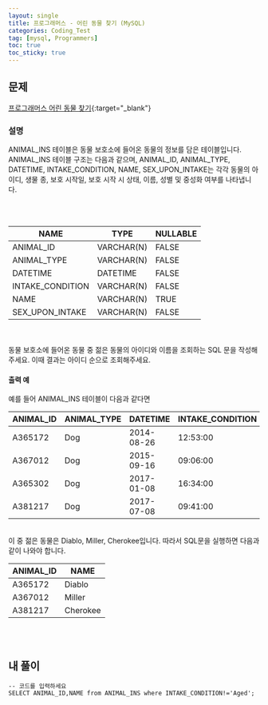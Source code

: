 ```yaml
---
layout: single
title: 프로그래머스 - 어린 동물 찾기 (MySQL)
categories: Coding_Test
tag: [mysql, Programmers]
toc: true
toc_sticky: true
---
```


## 문제
[프로그래머스 어린 동물 찾기](https://school.programmers.co.kr/learn/courses/30/lessons/59037){:target="_blank"}
### 설명
ANIMAL_INS 테이블은 동물 보호소에 들어온 동물의 정보를 담은 테이블입니다. ANIMAL_INS 테이블 구조는 다음과 같으며, ANIMAL_ID, ANIMAL_TYPE, DATETIME, INTAKE_CONDITION, NAME, SEX_UPON_INTAKE는 각각 동물의 아이디, 생물 종, 보호 시작일, 보호 시작 시 상태, 이름, 성별 및 중성화 여부를 나타냅니다.

<br/><br/>

NAME|TYPE|NULLABLE
---|---|---
ANIMAL_ID|VARCHAR(N)|FALSE
ANIMAL_TYPE|VARCHAR(N)|FALSE
DATETIME|DATETIME|FALSE
INTAKE_CONDITION|VARCHAR(N)|FALSE
NAME|VARCHAR(N)|TRUE
SEX_UPON_INTAKE|VARCHAR(N)|FALSE

<br/><br/>
동물 보호소에 들어온 동물 중 젊은 동물의 아이디와 이름을 조회하는 SQL 문을 작성해주세요. 이때 결과는 아이디 순으로 조회해주세요.

#### 출력 예
예를 들어 ANIMAL_INS 테이블이 다음과 같다면
<br/>

ANIMAL_ID|ANIMAL_TYPE|DATETIME|INTAKE_CONDITION|NAME|SEX_UPON_INTAKE
---|---|---|---|---|---
A365172|Dog|2014-08-26|12:53:00|Normal|Diablo|Neutered Male
A367012|Dog|2015-09-16|09:06:00|Sick|Miller|Neutered Male
A365302|Dog|2017-01-08|16:34:00|Aged|Minnie|Spayed Female
A381217|Dog|2017-07-08|09:41:00|Sick|Cherokee|Neutered Male

<br/>
이 중 젊은 동물은 Diablo, Miller, Cherokee입니다. 따라서 SQL문을 실행하면 다음과 같이 나와야 합니다.
<br/>

ANIMAL_ID|NAME
---|---
A365172|Diablo
A367012|Miller
A381217|Cherokee

<br/><br/>

## 내 풀이
```
-- 코드를 입력하세요
SELECT ANIMAL_ID,NAME from ANIMAL_INS where INTAKE_CONDITION!='Aged';
```

